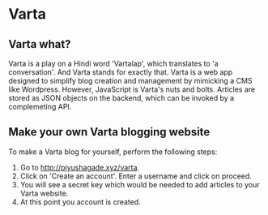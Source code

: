 # Varta

## Varta what?
Varta is a play on a Hindi word 'Vartalap', which translates to 'a conversation'. And Varta stands for exactly that. Varta is a web app designed to simplify blog creation and management by mimicking a CMS like Wordpress. However, JavaScript is Varta's nuts and bolts. Articles are stored as JSON objects on the backend, which can be invoked by a complemeting API. 

## Make your own Varta blogging website
To make a Varta blog for yourself, perform the following steps:
1. Go to <a href="http://piyushagade.xyz/varta" target="_new">http://piyushagade.xyz/varta</a>.
2. Click on 'Create an account'. Enter a username and click on proceed.
3. You will see a secret key which would be needed to add articles to your Varta website. 
4. At this point you account is created.